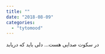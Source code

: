 ```yaml
---
title: ""
date: "2018-08-09"
categories: 
  - "tytomood"
---
```


در سکوت صدایی هست... دلی باید که دریابد
